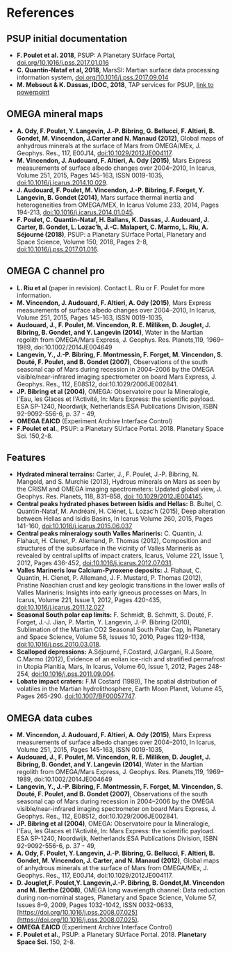 # References

## PSUP initial documentation

- **F. Poulet et al. 2018**, PSUP: A Planetary SUrface Portal, [doi.org/10.1016/j.pss.2017.01.016](https://www.sciencedirect.com/science/article/abs/pii/S0032063316303920)
- **C. Quantin-Nataf et al, 2018**, MarsSI: Martian surface data processing information system, [doi.org/10.1016/j.pss.2017.09.014](https://www.sciencedirect.com/science/article/abs/pii/S0032063316304718)
- **M. Mebsout & K. Dassas, IDOC, 2018**, TAP services for PSUP, [link to powerpoint](http://psup.ias.u-psud.fr/sitools/datastorage/user/documents/TAP_services_for_PSUP_v0.1.pdf)

## OMEGA mineral maps

- **A. Ody, F. Poulet, Y. Langevin, J.‐P. Bibring, G. Bellucci, F. Altieri, B. Gondet, M. Vincendon, J.Carter and N. Manaud (2012)**, Global maps of anhydrous minerals at the surface of Mars from OMEGA/MEx, J. Geophys. Res., 117, E00J14, [doi:10.1029/2012JE004117](https://agupubs.onlinelibrary.wiley.com/doi/full/10.1029/2012JE004117).
- **M. Vincendon, J. Audouard, F. Altieri, A. Ody (2015)**, Mars Express measurements of surface albedo changes over 2004–2010, In Icarus, Volume 251, 2015, Pages 145-163, ISSN 0019-1035, [doi:10.1016/j.icarus.2014.10.029](https://www.sciencedirect.com/science/article/abs/pii/S0019103514005764).
- **J. Audouard, F. Poulet, M. Vincendon, J.-P. Bibring, F. Forget, Y. Langevin, B. Gondet (2014)**, Mars surface thermal inertia and heterogeneities from OMEGA/MEX, In Icarus Volume 233, 2014, Pages 194-213, [doi:10.1016/j.icarus.2014.01.045](https://www.sciencedirect.com/science/article/abs/pii/S0019103514000761).
- **F. Poulet, C. Quantin-Nataf, H. Ballans, K. Dassas, J. Audouard, J. Carter, B. Gondet, L. Lozac’h, J.-C. Malapert, C. Marmo, L. Riu, A. Séjourné (2018)**, PSUP: a Planetary SUrface Portal, Planetary and Space Science, Volume 150, 2018, Pages 2-8, [doi:10.1016/j.pss.2017.01.016](https://www.sciencedirect.com/science/article/pii/S0032063316303920).

## OMEGA C channel pro

- **L. Riu et al** (paper in revision). Contact L. Riu or F. Poulet for more information.
- **M. Vincendon, J. Audouard, F. Altieri, A. Ody (2015)**, Mars Express measurements of surface albedo changes over 2004–2010, In Icarus, Volume 251, 2015, Pages 145-163, ISSN 0019-1035,
- **Audouard, J., F. Poulet, M. Vincendon, R. E. Milliken, D. Jouglet, J. Bibring, B. Gondet, and Y. Langevin (2014)**, Water in the Martian regolith from OMEGA/Mars Express, J. Geophys. Res. Planets,119, 1969–1989, doi:10.1002/2014JE004649
- **Langevin, Y., J.-P. Bibring, F. Montmessin, F. Forget, M. Vincendon, S. Douté, F. Poulet, and B. Gondet (2007)**, Observations of the south seasonal cap of Mars during recession in 2004–2006 by the OMEGA visible/near-infrared imaging spectrometer on board Mars Express, J. Geophys. Res., 112, E08S12, doi:10.1029/2006JE002841.
- **JP. Bibring et al (2004)**, OMEGA: Observatoire pour la Mineralogie, l'Eau, les Glaces et l'Activité, In: Mars Express: the scientific payload. ESA SP-1240, Noordwijk, Netherlands:ESA Publications Division, ISBN 92-9092-556-6, p. 37 - 49,
- **OMEGA EAICD** (Experiment Archive Interface Control)
- **F.Poulet et al.**, PSUP: a Planetary SUrface Portal. 2018. Planetary Space Sci. 150,2-8.

## Features

- **Hydrated mineral terrains:** Carter, J., F. Poulet, J.‐P. Bibring, N. Mangold, and S. Murchie (2013), Hydrous minerals on Mars as seen by the CRISM and OMEGA imaging spectrometers: Updated global view, J. Geophys. Res. Planets, 118, 831–858, [doi: 10.1029/2012JE004145](https://agupubs.onlinelibrary.wiley.com/doi/full/10.1029/2012JE004145).
- **Central peaks hydrated phases between Isidis and Hellas:** B. Bultel, C. Quantin-Nataf, M. Andréani, H. Clénet, L. Lozac’h (2015), Deep alteration between Hellas and Isidis Basins, In Icarus Volume 260, 2015, Pages 141-160, [doi:10.1016/j.icarus.2015.06.037](https://www.sciencedirect.com/science/article/abs/pii/S0019103515002894)
- **Central peaks mineralogy south Valles Marineris:** C. Quantin, J. Flahaut, H. Clenet, P. Allemand, P. Thomas (2012), Composition and structures of the subsurface in the vicinity of Valles Marineris as revealed by central uplifts of impact craters, Icarus, Volume 221, Issue 1, 2012, Pages 436-452, [doi:10.1016/j.icarus.2012.07.031](https://www.sciencedirect.com/science/article/abs/pii/S0019103512003077).
- **Valles Marineris low Calcium-Pyroxene deposits:** J. Flahaut, C. Quantin, H. Clenet, P. Allemand, J. F. Mustard, P. Thomas (2012), Pristine Noachian crust and key geologic transitions in the lower walls of Valles Marineris: Insights into early igneous processes on Mars, In Icarus, Volume 221, Issue 1, 2012, Pages 420-435, [doi:10.1016/j.icarus.2011.12.027](https://www.sciencedirect.com/science/article/abs/pii/S0019103512000140)
- **Seasonal South polar cap limits:** F. Schmidt, B. Schmitt, S. Douté, F. Forget, J.-J. Jian, P. Martin, Y. Langevin, J.-P. Bibring (2010), Sublimation of the Martian CO2 Seasonal South Polar Cap, In Planetary and Space Science, Volume 58, Issues 10, 2010, Pages 1129-1138, [doi:10.1016/j.pss.2010.03.018](https://www.sciencedirect.com/science/article/pii/S0032063310001005).
- **Scalloped depressions:** A.Séjourné, F.Costard, J.Gargani, R.J.Soare, C.Marmo (2012), Evidence of an eolian ice-rich and stratified permafrost in Utopia Planitia, Mars, In Icarus, Volume 60, Issue 1, 2012, Pages 248-254, [doi:10.1016/j.pss.2011.09.004](https://www.sciencedirect.com/science/article/pii/S0032063311002790).
- **Lobate impact craters:** F.M Costard (1989), The spatial distribution of volatiles in the Martian hydrolithosphere, Earth Moon Planet, Volume 45, Pages 265-290. [doi:10.1007/BF00057747](https://link.springer.com/article/10.1007%2FBF00057747).

## OMEGA data cubes

- **M. Vincendon, J. Audouard, F. Altieri, A. Ody (2015)**, Mars Express measurements of surface albedo changes over 2004–2010, In Icarus, Volume 251, 2015, Pages 145-163, ISSN 0019-1035,
- **Audouard, J., F. Poulet, M. Vincendon, R. E. Milliken, D. Jouglet, J. Bibring, B. Gondet, and Y. Langevin (2014)**, Water in the Martian regolith from OMEGA/Mars Express, J. Geophys. Res. Planets,119, 1969–1989, doi:10.1002/2014JE004649
- **Langevin, Y., J.-P. Bibring, F. Montmessin, F. Forget, M. Vincendon, S. Douté, F. Poulet, and B. Gondet (2007)**, Observations of the south seasonal cap of Mars during recession in 2004–2006 by the OMEGA visible/near-infrared imaging spectrometer on board Mars Express, J. Geophys. Res., 112, E08S12, doi:10.1029/2006JE002841.
- **JP. Bibring et al (2004)**, OMEGA: Observatoire pour la Mineralogie, l'Eau, les Glaces et l'Activité, In: Mars Express: the scientific payload. ESA SP-1240, Noordwijk, Netherlands:ESA Publications Division, ISBN 92-9092-556-6, p. 37 - 49,
- **A. Ody, F. Poulet, Y. Langevin, J.-P. Bibring, G. Bellucci, F. Altieri, B. Gondet, M. Vincendon, J. Carter, and N. Manaud (2012)**, Global maps of anhydrous minerals at the surface of Mars from OMEGA/MEx, J. Geophys. Res., 117, E00J14, doi:10.1029/2012JE004117.
- **D. Jouglet,F. Poulet,Y. Langevin,J.-P. Bibring, B. Gondet,M. Vincendon and M. Berthe (2008)**, OMEGA long wavelength channel: Data reduction during non-nominal stages, Planetary and Space Science, Volume 57, Issues 8–9, 2009, Pages 1032-1042, ISSN 0032-0633, [https://doi.org/10.1016/j.pss.2008.07.025](https://doi.org/10.1016/j.pss.2008.07.025).
- **OMEGA EAICD** (Experiment Archive Interface Control)
- **F. Poulet et al.**, PSUP: a Planetary SUrface Portal. 2018. **Planetary Space Sci.** 150, 2-8.
